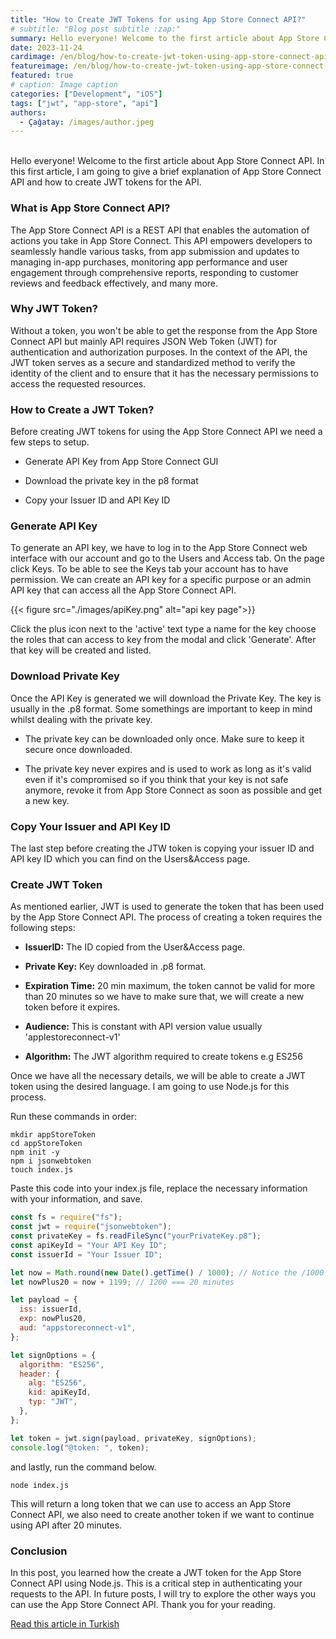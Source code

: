 ```yaml
---
title: "How to Create JWT Tokens for using App Store Connect API?"
# subtitle: "Blog post subtitle :zap:"
summary: Hello everyone! Welcome to the first article about App Store Connect API. In this first article, I am going to give a brief explanation of App Store Connect API and how to create JWT tokens for the API.
date: 2023-11-24
cardimage: /en/blog/how-to-create-jwt-token-using-app-store-connect-api/images/bg.jpg
featureimage: /en/blog/how-to-create-jwt-token-using-app-store-connect-api/images/bg.jpg
featured: true
# caption: Image caption
categories: ["Development", "iOS"]
tags: ["jwt", "app-store", "api"]
authors:
  - Çağatay: /images/author.jpeg
---
```

\
Hello everyone! Welcome to the first article about App Store Connect API. In this first article, I am going to give a brief explanation of App Store Connect API and how to create JWT tokens for the API.

### What is App Store Connect API?

The App Store Connect API is a REST API that enables the automation of actions you take in App Store Connect. This API empowers developers to seamlessly handle various tasks, from app submission and updates to managing in-app purchases, monitoring app performance and user engagement through comprehensive reports, responding to customer reviews and feedback effectively, and many more.

### Why JWT Token?

Without a token, you won't be able to get the response from the App Store Connect API but mainly API requires JSON Web Token (JWT) for authentication and authorization purposes. In the context of the API, the JWT token serves as a secure and standardized method to verify the identity of the client and to ensure that it has the necessary permissions to access the requested resources.

### How to Create a JWT Token?

Before creating JWT tokens for using the App Store Connect API we need a few steps to setup.

* Generate API Key from App Store Connect GUI
    
* Download the private key in the p8 format
    
* Copy your Issuer ID and API Key ID
    

### Generate API Key
To generate an API key, we have to log in to the App Store Connect web interface with our account and go to the Users and Access tab. On the page click Keys. To be able to see the Keys tab your account has to have permission. We can create an API key for a specific purpose or an admin API key that can access all the App Store Connect API.

{{< figure src="./images/apiKey.png" alt="api key page">}}

Click the plus icon next to the 'active' text type a name for the key choose the roles that can access to key from the modal and click 'Generate'. After that key will be created and listed.

### Download Private Key

Once the API Key is generated we will download the Private Key. The key is usually in the .p8 format. Some somethings are important to keep in mind whilst dealing with the private key.

* The private key can be downloaded only once. Make sure to keep it secure once downloaded.
    
* The private key never expires and is used to work as long as it's valid even if it's compromised so if you think that your key is not safe anymore, revoke it from App Store Connect as soon as possible and get a new key.
    

### Copy Your Issuer and API Key ID

The last step before creating the JTW token is copying your issuer ID and API key ID which you can find on the Users&Access page.

### Create JWT Token

As mentioned earlier, JWT is used to generate the token that has been used by the App Store Connect API. The process of creating a token requires the following steps:

* **IssuerID:** The ID copied from the User&Access page.
    
* **Private Key:** Key downloaded in .p8 format.
    
* **Expiration Time:** 20 min maximum, the token cannot be valid for more than 20 minutes so we have to make sure that, we will create a new token before it expires.
    
* **Audience:** This is constant with API version value usually 'applestoreconnect-v1'
    
* **Algorithm:** The JWT algorithm required to create tokens e.g ES256
    

Once we have all the necessary details, we will be able to create a JWT token using the desired language. I am going to use Node.js for this process.

Run these commands in order:

```plaintext
mkdir appStoreToken
cd appStoreToken
npm init -y
npm i jsonwebtoken
touch index.js
```

Paste this code into your index.js file, replace the necessary information with your information, and save.

```javascript
const fs = require("fs");
const jwt = require("jsonwebtoken");
const privateKey = fs.readFileSync("yourPrivateKey.p8");
const apiKeyId = "Your API Key ID";
const issuerId = "Your Issuer ID";

let now = Math.round(new Date().getTime() / 1000); // Notice the /1000
let nowPlus20 = now + 1199; // 1200 === 20 minutes

let payload = {
  iss: issuerId,
  exp: nowPlus20,
  aud: "appstoreconnect-v1",
};

let signOptions = {
  algorithm: "ES256", 
  header: {
    alg: "ES256",
    kid: apiKeyId,
    typ: "JWT",
  },
};

let token = jwt.sign(payload, privateKey, signOptions);
console.log("@token: ", token);
```

and lastly, run the command below.

```plaintext
node index.js
```

This will return a long token that we can use to access an App Store Connect API, we also need to create another token if we want to continue using API after 20 minutes.

### Conclusion

In this post, you learned how the create a JWT token for the App Store Connect API using Node.js. This is a critical step in authenticating your requests to the API. In future posts, I will try to explore the other ways you can use the App Store Connect API. Thank you for your reading.

[Read this article in Turkish](https://cagatayturkan.com/blog-tr/appstore-connect-api-ile-jwt-token-nasil-olusturulur/)